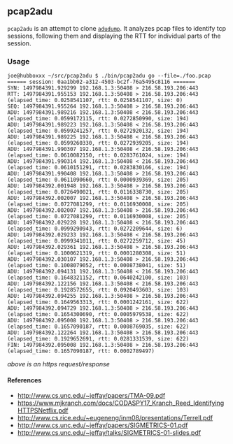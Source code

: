 ## pcap2adu

`pcap2adu` is an attempt to clone [`adudump`](http://www.cs.unc.edu/~jeffay/papers/TMA-09.pdf). It analyzes pcap files to identify tcp sessions, following them and displaying the RTT for individual parts of the session.

### Usage
```
joe@hubboxxx ~/src/pcap2adu $ ./bin/pcap2adu go --file=./foo.pcap
====== session: 0aa1bb02-a312-4503-bc2f-76a5495c8116 =======
SYN: 1497984391.929299 192.168.1.3:50408 > 216.58.193.206:443
RTT: 1497984391.955153 192.168.1.3:50408 > 216.58.193.206:443 (elapsed_time: 0.0258541107, rtt: 0.0258541107, size: 0)
SEQ: 1497984391.955264 192.168.1.3:50408 > 216.58.193.206:443
ADU: 1497984391.989216 192.168.1.3:50408 < 216.58.193.206:443 (elapsed_time: 0.0599172115, rtt: 0.0272850990, size: 194)
ADU: 1497984391.989223 192.168.1.3:50408 < 216.58.193.206:443 (elapsed_time: 0.0599241257, rtt: 0.0272920132, size: 194)
ADU: 1497984391.989225 192.168.1.3:50408 < 216.58.193.206:443 (elapsed_time: 0.0599260330, rtt: 0.0272939205, size: 194)
ADU: 1497984391.990307 192.168.1.3:50408 < 216.58.193.206:443 (elapsed_time: 0.0610082150, rtt: 0.0283761024, size: 194)
ADU: 1497984391.990314 192.168.1.3:50408 < 216.58.193.206:443 (elapsed_time: 0.0610151291, rtt: 0.0283830166, size: 194)
ADU: 1497984391.990408 192.168.1.3:50408 > 216.58.193.206:443 (elapsed_time: 0.0611090660, rtt: 0.0000939369, size: 205)
ADU: 1497984392.001948 192.168.1.3:50408 > 216.58.193.206:443 (elapsed_time: 0.0726490021, rtt: 0.0116338730, size: 205)
ADU: 1497984392.002007 192.168.1.3:50408 > 216.58.193.206:443 (elapsed_time: 0.0727081299, rtt: 0.0116930008, size: 205)
ADU: 1497984392.002007 192.168.1.3:50408 > 216.58.193.206:443 (elapsed_time: 0.0727081299, rtt: 0.0116930008, size: 205)
ADU: 1497984392.029228 192.168.1.3:50408 < 216.58.193.206:443 (elapsed_time: 0.0999290943, rtt: 0.0272209644, size: 6)
ADU: 1497984392.029233 192.168.1.3:50408 < 216.58.193.206:443 (elapsed_time: 0.0999341011, rtt: 0.0272259712, size: 45)
ADU: 1497984392.029361 192.168.1.3:50408 > 216.58.193.206:443 (elapsed_time: 0.1000621319, rtt: 0.0001280308, size: 51)
ADU: 1497984392.030107 192.168.1.3:50408 > 216.58.193.206:443 (elapsed_time: 0.1008079052, rtt: 0.0008738041, size: 51)
ADU: 1497984392.094131 192.168.1.3:50408 < 216.58.193.206:443 (elapsed_time: 0.1648321152, rtt: 0.0640242100, size: 103)
ADU: 1497984392.122156 192.168.1.3:50408 < 216.58.193.206:443 (elapsed_time: 0.1928572655, rtt: 0.0920493603, size: 103)
ADU: 1497984392.094255 192.168.1.3:50408 > 216.58.193.206:443 (elapsed_time: 0.1649563313, rtt: 0.0001242161, size: 622)
ADU: 1497984392.094729 192.168.1.3:50408 > 216.58.193.206:443 (elapsed_time: 0.1654300690, rtt: 0.0005979538, size: 622)
ADU: 1497984392.095008 192.168.1.3:50408 > 216.58.193.206:443 (elapsed_time: 0.1657090187, rtt: 0.0008769035, size: 622)
ADU: 1497984392.122264 192.168.1.3:50408 > 216.58.193.206:443 (elapsed_time: 0.1929652691, rtt: 0.0281331539, size: 622)
FIN: 1497984392.095008 192.168.1.3:50408 > 216.58.193.206:443 (elapsed_time: 0.1657090187, rtt: 0.0002789497)
```
*above is an https request/response*

#### References
* http://www.cs.unc.edu/~jeffay/papers/TMA-09.pdf
* https://www.mjkranch.com/docs/CODASPY17_Kranch_Reed_IdentifyingHTTPSNetflix.pdf
* http://www.cs.rice.edu/~eugeneng/inm08/presentations/Terrell.pdf
* http://www.cs.unc.edu/~jeffay/papers/SIGMETRICS-01.pdf
* http://www.cs.unc.edu/~jeffay/talks/SIGMETRICS-01-slides.pdf
